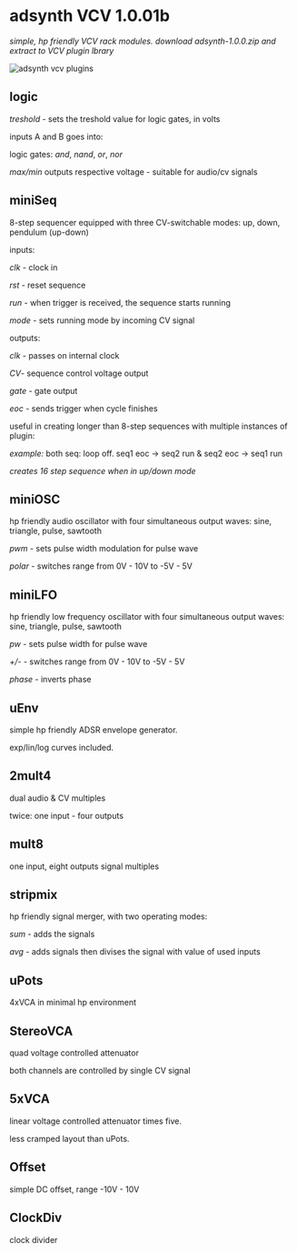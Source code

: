 # adsynth VCV 1.0.01b

 *simple, hp friendly VCV rack modules. download adsynth-1.0.0.zip and extract to VCV plugin lbrary*

 <img src="https://user-images.githubusercontent.com/35740399/77367698-0154af00-6d5b-11ea-928e-bd25b7e7c082.png" alt="adsynth vcv plugins"> 
 
## logic

*treshold* - sets the treshold value for logic gates, in volts

inputs A and B goes into:

logic gates: *and*, *nand*, *or*, *nor*

*max/min* outputs respective voltage - suitable for audio/cv signals


## miniSeq

8-step sequencer equipped with three CV-switchable modes: up, down, pendulum (up-down)

inputs:

*clk* - clock in

*rst* - reset sequence

*run* - when trigger is received, the sequence starts running

*mode* - sets running mode by incoming CV signal

outputs:

*clk* - passes on internal clock

*CV*- sequence control voltage output

*gate* - gate output

*eoc* - sends trigger when cycle finishes 

useful in creating longer than 8-step sequences with multiple instances of plugin:

_example:_ both seq: loop off. seq1 eoc -> seq2 run & seq2 eoc -> seq1 run 

_creates 16 step sequence when in up/down mode_


## miniOSC

hp friendly audio oscillator with four simultaneous output waves: sine, triangle, pulse, sawtooth

*pwm* - sets pulse width modulation for pulse wave

*polar* - switches range from 0V - 10V to -5V - 5V


## miniLFO

hp friendly low frequency oscillator with four simultaneous output waves: sine, triangle, pulse, sawtooth

*pw* - sets pulse width for pulse wave

*+/-* - switches range from 0V - 10V to -5V - 5V

*phase* - inverts phase


## uEnv

simple hp friendly ADSR envelope generator.

exp/lin/log curves included.


## 2mult4

dual audio & CV multiples

twice: one input - four outputs


## mult8

one input, eight outputs signal multiples


## stripmix

hp friendly signal merger, with two operating modes:

*sum* - adds the signals

*avg* - adds signals then divises the signal with value of used inputs


## uPots

4xVCA in minimal hp environment


## StereoVCA

quad voltage controlled attenuator

both channels are controlled by single CV signal


## 5xVCA

linear voltage controlled attenuator times five.

less cramped layout than uPots.


## Offset

simple DC offset, range -10V - 10V


## ClockDiv

clock divider